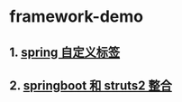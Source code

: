 # framework-demo


## 1. [spring 自定义标签](./spring-tag-demo/README.md)
## 2. [springboot 和 struts2 整合](./spring-boot-struts-demo/README.md)
